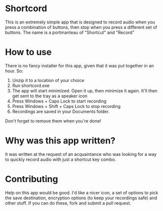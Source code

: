 # Shortcord
This is an extremely simple app that is designed to record audio when you press a combination of buttons, then stop when you press a different set of buttons. The name is a portmanteau of "Shortcut" and "Record"

# How to use
There is no fancy installer for this app, given that it was put together in an hour. So:

1. Unzip it to a location of your choice
2. Run shortcord.exe
3. The app will start minimized. Open it up, then minimize it again. It'll then get sent to the tray as a speaker icon
4. Press Windows + Caps Lock to start recording
5. Press Windows + Shift + Caps Lock to stop recording
6. Recordings are saved in your Documents folder.

Don't forget to remove them when you're done!

# Why was this app written?
It was written at the request of an acquaintance who was looking for a way to quickly record audio with just a shortcut key combo.

# Contributing
Help on this app would be good. I'd like a nicer icon, a set of options to pick the save destination, encryption options (to keep your recordings safe) and other stuff. If you can do these, fork and submit a pull request.
